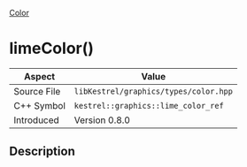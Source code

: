 [Color](index)
# limeColor()
| Aspect | Value |
| --- | --- |
| Source File | `libKestrel/graphics/types/color.hpp` |
| C++ Symbol | `kestrel::graphics::lime_color_ref` |
| Introduced | Version 0.8.0 |
## Description

